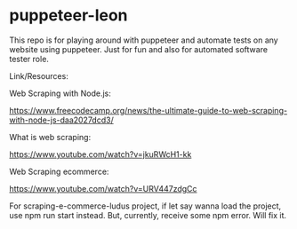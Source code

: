 # puppeteer-leon

This repo is for playing around with puppeteer and automate tests on any website using puppeteer. Just for fun and also for automated software tester role. 

Link/Resources:

Web Scraping with Node.js:

https://www.freecodecamp.org/news/the-ultimate-guide-to-web-scraping-with-node-js-daa2027dcd3/

What is web scraping:

https://www.youtube.com/watch?v=jkuRWcH1-kk

Web Scraping ecommerce:

https://www.youtube.com/watch?v=URV447zdgCc

For scraping-e-commerce-ludus project, if let say wanna load the project, use npm run start instead. But, currently, receive some npm error. Will fix it.

